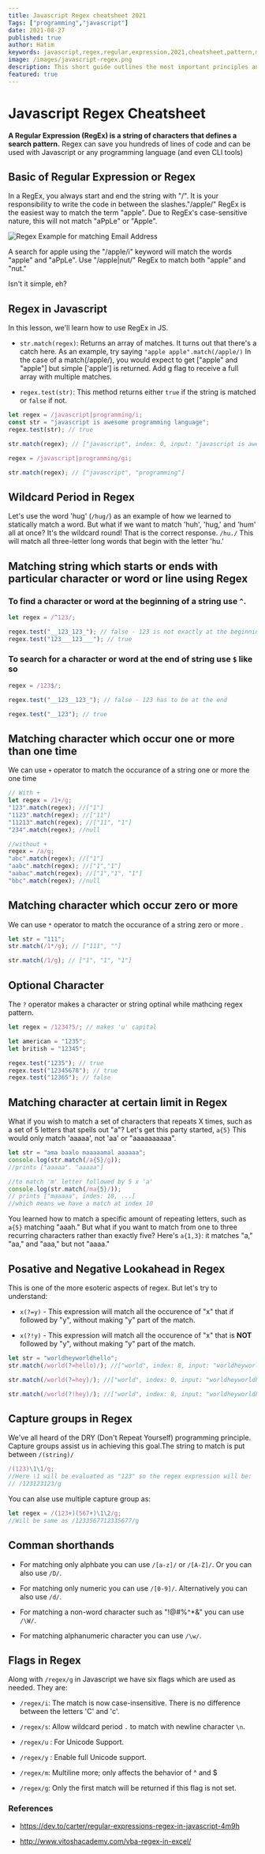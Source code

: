 ```yaml
---
title: Javascript Regex cheatsheet 2021
Tags: ["programming","javascript"]
date: 2021-08-27
published: true
author: Hatim
keywords: javascript,regex,regular,expression,2021,cheatsheet,pattern,match
image: /images/javascript-regex.png
description: This short guide outlines the most important principles and illustrates them with examples to teach you everything you need to know about JavaScript Regular Expressions.
featured: true
---
```


# Javascript Regex Cheatsheet

**A Regular Expression (RegEx) is a string of characters that defines a search pattern.** Regex can save you hundreds of lines of code and can be used with Javascript or any programming language (and even CLI tools)

## Basic of Regular Expression or Regex

In a RegEx, you always start and end the string with "/".
It is your responsibility to write the code in between the slashes."/apple/" RegEx is the easiest way to match the term "apple". Due to RegEx's case-sensitive nature, this will not match "aPpLe" or "Apple".

![Regex Example for matching Email Address](./regex-example.webp)

A search for apple using the "/apple/i" keyword will match the words "apple" and "aPpLe". Use "/apple|nut/" RegEx to match both "apple" and "nut."

Isn't it simple, eh?

## Regex in Javascript

In this lesson, we'll learn how to use RegEx in JS.

- `str.match(regex)`: Returns an array of matches. It turns out that there's a catch here. As an example, try saying `"apple apple".match(/apple/)` In the case of a match(/apple/), you would expect to get ["apple" and "apple"] but simple ['apple'] is returned. Add g flag to receive a full array with multiple matches.

* `regex.test(str)`: This method returns either `true` if the string is matched or `false` if not.

```javascript
let regex = /javascript|programming/i;
const str = "javascript is awesome programming language";
regex.test(str); // true

str.match(regex); // ["javascript", index: 0, input: "javascript is awesome programming language"]

regex = /javascript|programming/gi;

str.match(regex); // ["javascript", "programming"]
```

## Wildcard Period in Regex

Let's use the word 'hug' (`/hug/`) as an example of how we learned to statically match a word. But what if we want to match 'huh', 'hug,' and 'hum' all at once? It's the wildcard round! That is the correct response. `/hu./` This will match all three-letter long words that begin with the letter 'hu.'

## Matching string which starts or ends with particular character or word or line using Regex

### To find a character or word at the beginning of a string use `^`.

```javascript
let regex = /^123/;

regex.test("__123_123_"); // false - 123 is not exactly at the beginning!
regex.test("123___123___"); // true
```

### To search for a character or word at the end of string use `$` like so

```javascript
regex = /123$/;

regex.test("__123__123_"); // false - 123 has to be at the end

regex.test("__123"); // true
```

## Matching character which occur one or more than one time

We can use `+` operator to match the occurance of a string one or more the one time

```javascript
// With +
let regex = /1+/g;
"123".match(regex); //["1"]
"1123".match(regex); //["11"]
"11213".match(regex); //["11", "1"]
"234".match(regex); //null

//without +
regex = /a/g;
"abc".match(regex); //["1"]
"aabc".match(regex); //["1","1"]
"aabac".match(regex); //["1","1", "1"]
"bbc".match(regex); //null
```

## Matching character which occur zero or more

We can use `*` operator to match the occurance of a string zero or more .

```javascript
let str = "111";
str.match(/1*/g); // ["111", ""]

str.match(/1/g); // ["1", "1", "1"]
```

## Optional Character

The `?` operator makes a character or string optinal while mathcing regex pattern.

```javascript
let regex = /1234?5/; // makes 'u' capital

let american = "1235";
let british = "12345";

regex.test("1235"); // true
regex.test("12345678"); // true
regex.test("12365"); // false
```

## Matching character at certain limit in Regex

What if you wish to match a set of characters that repeats X times, such as a set of 5 letters that spells out "a"?
Let's get this party started, `a{5}`
This would only match 'aaaaa', not 'aa' or "aaaaaaaaaa".

```javascript
let str = "ama baalo maaaaamal aaaaaa";
console.log(str.match(/a{5}/g));
//prints ["aaaaa". "aaaaa"]

//to match 'm' letter followed by 5 x 'a'
console.log(str.match(/ma{5}/));
// prints ["maaaaa", indes: 10, ...]
//which means we have a match at index 10
```

You learned how to match a specific amount of repeating letters, such as `a{5}` matching "aaah."
But what if you want to match from one to three recurring characters rather than exactly five?
Here's `a{1,3}`: it matches "a," "aa," and "aaa," but not "aaaa."

## Posative and Negative Lookahead in Regex

This is one of the more esoteric aspects of regex. But let's try to understand:

- `x(?=y)` - This expression will match all the occurence of "x" that if followed by "y", without making "y" part of the match.

- `x(?!y)` - This expression will match all the occurence of "x" that is **NOT** followed by "y", without making "y" part of the match.

```javascript
let str = "worldheyworldhello";
str.match(/world(?=hello)/); //["world", index: 8, input: "worldheyworldhello"]

str.match(/world(?=hey)/); //["world", index: 0, input: "worldheyworldhello"]

str.match(/world(?!hey)/); //["world", index: 8, input: "worldheyworldhello"]
```

## Capture groups in Regex

We've all heard of the DRY (Don't Repeat Yourself) programming principle. Capture groups assist us in achieving this goal.The string to match is put between `/(string)/`

```javascript
/(123)\1\1/g;
//Here \1 will be evaluated as "123" so the regex expression will be:
// /123123123/g
```

You can alse use multiple capture group as:

```javascript
let regex = /(123+)(567+)\1\2/g;
//Will be same as /1233567712335677/g
```

## Comman shorthands

- For matching only alphbate you can use `/[a-z]/` or `/[A-Z]/`. Or you can also use `/D/`.

- For matching only numeric you can use `/[0-9]/`. Alternatively you can also use `/d/`.

- For matching a non-word character such as "!@#%^\*&" you can use `/\W/`.

- For matching alphanumeric character you can use `/\w/`.

## Flags in Regex

Along with `/regex/g` in Javascript we have six flags which are used as needed. They are:

- `/regex/i`: The match is now case-insensitive. There is no difference between the letters 'C' and 'c'.

- `/regex/s`: Allow wildcard period `.` to match with newline character `\n`.

- `/regex/u` : For Unicode Support.
- `/regex/y` : Enable full Unicode support.

- `/regex/m`: Multiline more; only affects the behavior of ^ and $
- `/regex/g`: Only the first match will be returned if this flag is not set.

### References

- https://dev.to/carter/regular-expressions-regex-in-javascript-4m9h

- http://www.vitoshacademy.com/vba-regex-in-excel/
